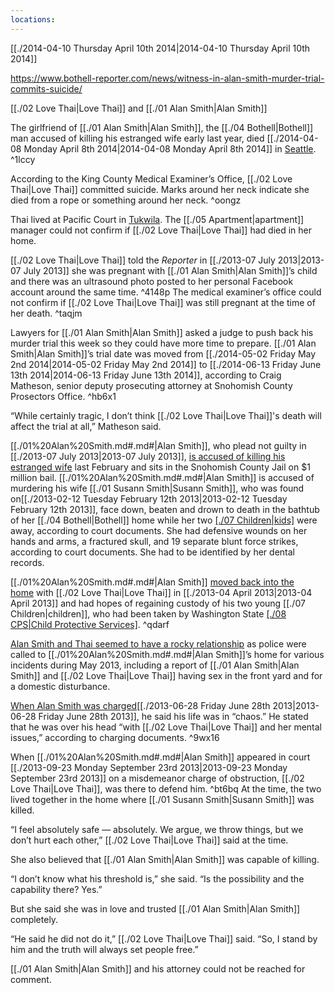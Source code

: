 ```yaml
---
locations: 
---
```


[[./2014-04-10 Thursday April 10th 2014|2014-04-10 Thursday April 10th 2014]]

https://www.bothell-reporter.com/news/witness-in-alan-smith-murder-trial-commits-suicide/

 
[[./02 Love Thai|Love Thai]] and [[./01 Alan Smith|Alan Smith]]

The girlfriend of [[./01 Alan Smith|Alan Smith]], the [[./04 Bothell|Bothell]] man accused of killing his estranged wife early last year, died [[./2014-04-08 Monday April 8th 2014|2014-04-08 Monday April 8th 2014]] in [Seattle](geo:47.6038321,-122.330062). ^1lccy

According to the King County Medical Examiner’s Office, [[./02 Love Thai|Love Thai]] committed suicide.
Marks around her neck indicate she died from a rope or something around her neck. ^oongz

Thai lived at Pacific Court in [Tukwila](geo:47.4627356,-122.2559156). The [[./05 Apartment|apartment]] manager could not confirm if [[./02 Love Thai|Love Thai]] had died in her home.

[[./02 Love Thai|Love Thai]] told the _Reporter_ in [[./2013-07 July 2013|2013-07 July 2013]] she was pregnant with [[./01 Alan Smith|Alan Smith]]’s child and there was an ultrasound photo posted to her personal Facebook account around the same time. ^4148p
The medical examiner’s office could not confirm if [[./02 Love Thai|Love Thai]]  was still pregnant at the time of her death. ^taqjm

Lawyers for [[./01 Alan Smith|Alan Smith]] asked a judge to push back his murder trial this week so they could have more time to prepare.
[[./01 Alan Smith|Alan Smith]]’s trial date was moved from [[./2014-05-02 Friday May 2nd 2014|2014-05-02 Friday May 2nd 2014]] to [[./2014-06-13 Friday June 13th 2014|2014-06-13 Friday June 13th 2014]], according to Craig Matheson, senior deputy prosecuting attorney at Snohomish County Prosectors Office. ^hb6x1

“While certainly tragic, I don’t think [[./02 Love Thai|Love Thai]]'s death will affect the trial at all,” Matheson said.

[[./01%20Alan%20Smith.md#.md#|Alan Smith]], who plead not guilty in [[./2013-07 July 2013|2013-07 July 2013]], [is accused of killing his estranged wife](http://www.bothell-reporter.com/news/194405941.html) last February and sits in the Snohomish County Jail on $1 million bail. [[./01%20Alan%20Smith.md#.md#|Alan Smith]] is accused of murdering his wife [[./01 Susann Smith|Susann Smith]], who was found on[[./2013-02-12 Tuesday February 12th 2013|2013-02-12 Tuesday February 12th 2013]], face down, beaten and drown to death in the bathtub of her [[./04 Bothell|Bothell]] home while her two [[./07 Children|kids]](./01%20Alan%20Smith.md#) were away, according to court documents. She had defensive wounds on her hands and arms, a fractured skull, and 19 separate blunt force strikes, according to court documents. She had to be identified by her dental records.

[[./01%20Alan%20Smith.md#.md#|Alan Smith]] [moved back into the home](http://www.bothell-reporter.com/news/204131081.html) with [[./02 Love Thai|Love Thai]] in [[./2013-04 April 2013|2013-04 April 2013]] and had hopes of regaining custody of his two young [[./07 Children|children]], who had been taken by Washington State [[./08 CPS|Child Protective Services]](./01%20Alan%20Smith.md#.md#). ^qdarf

[Alan Smith and Thai seemed to have a rocky relationship](http://www.bothell-reporter.com/news/208901791.html) as police were called to [[./01%20Alan%20Smith.md#.md#|Alan Smith]]’s home for various incidents during May 2013, including a report of [[./01 Alan Smith|Alan Smith]] and [[./02 Love Thai|Love Thai]] having sex in the front yard and for a domestic disturbance.

[When Alan Smith was charged](http://www.bothell-reporter.com/news/213571071.html)[[./2013-06-28 Friday June 28th 2013|2013-06-28 Friday June 28th 2013]], he said his life was in “chaos.” He stated that he was over his head “with [[./02 Love Thai|Love Thai]] and her mental issues,” according to charging documents. ^9wx16

When [[./01%20Alan%20Smith.md#.md#|Alan Smith]] appeared in court [[./2013-09-23 Monday September 23rd 2013|2013-09-23 Monday September 23rd 2013]] on a misdemeanor charge of obstruction, [[./02 Love Thai|Love Thai]], was there to defend him. ^bt6bq
At the time, the two lived together in the home where [[./01 Susann Smith|Susann Smith]] was killed.

“I feel absolutely safe — absolutely. We argue, we throw things, but we don’t hurt each other,” [[./02 Love Thai|Love Thai]] said at the time.

She also believed that [[./01 Alan Smith|Alan Smith]] was capable of killing.

“I don’t know what his threshold is,” she said. “Is the possibility and the capability there? Yes.”

But she said she was in love and trusted [[./01 Alan Smith|Alan Smith]] completely.

“He said he did not do it,” [[./02 Love Thai|Love Thai]] said. “So, I stand by him and the truth will always set people free.”

[[./01 Alan Smith|Alan Smith]] and his attorney could not be reached for comment.